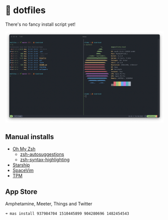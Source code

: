 # 🤖 dotfiles

There's no fancy install script yet!

![Terminal screenshot](img/terminal.png)

## Manual installs

* [Oh My Zsh](https://github.com/ohmyzsh/ohmyzsh)
  * [zsh-autosuggestions](https://github.com/zsh-users/zsh-autosuggestions)
  * [zsh-syntax-highlighting](https://github.com/zsh-users/zsh-syntax-highlighting)
* [Starship](https://starship.rs/guide/#%F0%9F%9A%80-installation)
* [SpaceVim](https://github.com/SpaceVim/SpaceVim)
* [TPM](https://github.com/tmux-plugins/tpm)

## App Store

Amphetamine, Meeter, Things and Twitter

```console
➜ mas install 937984704 1510445899 904280696 1482454543
```
